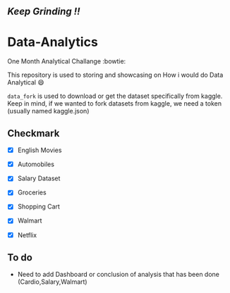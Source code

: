 *Keep Grinding !!*
---


# Data-Analytics
One Month Analytical Challange :bowtie:

This repository is used to storing and showcasing on How i would do Data Analytical :smile:

`data_fork` is used to download or get the dataset specifically from kaggle. Keep in mind, if we wanted to fork datasets from kaggle, we need a token (usually named kaggle.json)



## Checkmark
- [x] English Movies
- [x] Automobiles
- [x] Salary Dataset
- [x] Groceries
- [x] Shopping Cart
- [x] Walmart 
- [x] Netflix 


## To do

- Need to add Dashboard or conclusion of analysis that has been done (Cardio,Salary,Walmart)
